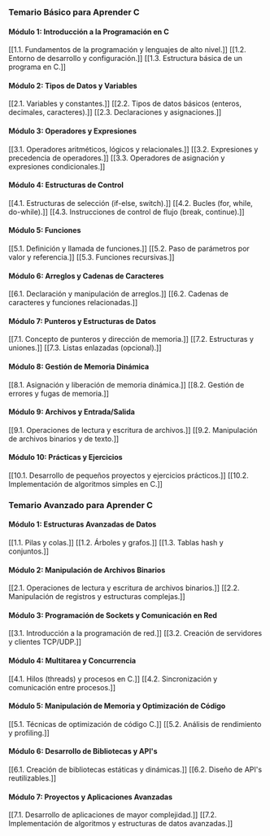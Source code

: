### Temario Básico para Aprender C

#### Módulo 1: Introducción a la Programación en C
[[1.1. Fundamentos de la programación y lenguajes de alto nivel.]]
[[1.2. Entorno de desarrollo y configuración.]]
[[1.3. Estructura básica de un programa en C.]]

#### Módulo 2: Tipos de Datos y Variables
[[2.1. Variables y constantes.]]
[[2.2. Tipos de datos básicos (enteros, decimales, caracteres).]]
[[2.3. Declaraciones y asignaciones.]]

#### Módulo 3: Operadores y Expresiones
[[3.1. Operadores aritméticos, lógicos y relacionales.]]
[[3.2. Expresiones y precedencia de operadores.]]
[[3.3. Operadores de asignación y expresiones condicionales.]]

#### Módulo 4: Estructuras de Control
[[4.1. Estructuras de selección (if-else, switch).]]
[[4.2. Bucles (for, while, do-while).]]
[[4.3. Instrucciones de control de flujo (break, continue).]]

#### Módulo 5: Funciones
[[5.1. Definición y llamada de funciones.]]
[[5.2. Paso de parámetros por valor y referencia.]]
[[5.3. Funciones recursivas.]]

#### Módulo 6: Arreglos y Cadenas de Caracteres
[[6.1. Declaración y manipulación de arreglos.]]
[[6.2. Cadenas de caracteres y funciones relacionadas.]]

#### Módulo 7: Punteros y Estructuras de Datos
[[7.1. Concepto de punteros y dirección de memoria.]]
[[7.2. Estructuras y uniones.]]
[[7.3. Listas enlazadas (opcional).]]

#### Módulo 8: Gestión de Memoria Dinámica
[[8.1. Asignación y liberación de memoria dinámica.]]
[[8.2. Gestión de errores y fugas de memoria.]]

#### Módulo 9: Archivos y Entrada/Salida
[[9.1. Operaciones de lectura y escritura de archivos.]]
[[9.2. Manipulación de archivos binarios y de texto.]]

#### Módulo 10: Prácticas y Ejercicios
[[10.1. Desarrollo de pequeños proyectos y ejercicios prácticos.]]
[[10.2. Implementación de algoritmos simples en C.]]

### Temario Avanzado para Aprender C

#### Módulo 1: Estructuras Avanzadas de Datos
[[1.1. Pilas y colas.]]
[[1.2. Árboles y grafos.]]
[[1.3. Tablas hash y conjuntos.]]

#### Módulo 2: Manipulación de Archivos Binarios
[[2.1. Operaciones de lectura y escritura de archivos binarios.]]
[[2.2. Manipulación de registros y estructuras complejas.]]

#### Módulo 3: Programación de Sockets y Comunicación en Red
[[3.1. Introducción a la programación de red.]]
[[3.2. Creación de servidores y clientes TCP/UDP.]]

#### Módulo 4: Multitarea y Concurrencia
[[4.1. Hilos (threads) y procesos en C.]]
[[4.2. Sincronización y comunicación entre procesos.]]

#### Módulo 5: Manipulación de Memoria y Optimización de Código
[[5.1. Técnicas de optimización de código C.]]
[[5.2. Análisis de rendimiento y profiling.]]

#### Módulo 6: Desarrollo de Bibliotecas y API's
[[6.1. Creación de bibliotecas estáticas y dinámicas.]]
[[6.2. Diseño de API's reutilizables.]]

#### Módulo 7: Proyectos y Aplicaciones Avanzadas
[[7.1. Desarrollo de aplicaciones de mayor complejidad.]]
[[7.2. Implementación de algoritmos y estructuras de datos avanzadas.]]